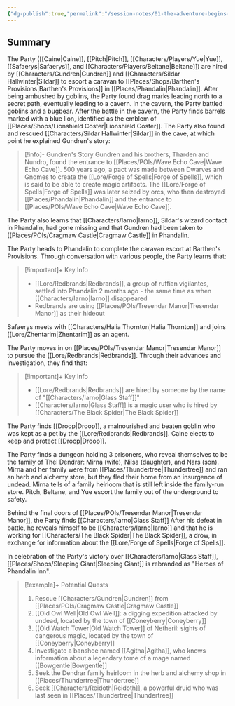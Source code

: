 ```yaml
---
{"dg-publish":true,"permalink":"/session-notes/01-the-adventure-begins-phandalin-redbrands-and-glass-staff/"}
---
```


## Summary
The Party ([[Caine\|Caine]], [[Pitch\|Pitch]], [[Characters/Players/Yue\|Yue]], [[Safaerys\|Safaerys]], and [[Characters/Players/Beltane\|Beltane]]) are hired by [[Characters/Gundren\|Gundren]] and [[Characters/Sildar Hallwinter\|Sildar]] to escort a caravan to [[Places/Shops/Barthen's Provisions\|Barthen's Provisions]] in [[Places/Phandalin\|Phandalin]]. After being ambushed by goblins, the Party found drag marks leading north to a secret path, eventually leading to a cavern. In the cavern, the Party battled goblins and a bugbear. After the battle in the cavern, the Party finds barrels marked with a blue lion, identified as the emblem of [[Places/Shops/Lionshield Coster\|Lionshield Coster]]. The Party also found and rescued [[Characters/Sildar Hallwinter\|Sildar]] in the cave, at which point he explained Gundren's story:

>[!info]- Gundren's Story
>Gundren and his brothers, Tharden and Nundro, found the entrance to [[Places/POIs/Wave Echo Cave\|Wave Echo Cave]]. 500 years ago, a pact was made between Dwarves and Gnomes to create the [[Lore/Forge of Spells\|Forge of Spells]], which is said to be able to create magic artifacts. The [[Lore/Forge of Spells\|Forge of Spells]] was later seized by orcs, who then destroyed [[Places/Phandalin\|Phandalin]] and the entrance to [[Places/POIs/Wave Echo Cave\|Wave Echo Cave]].

The Party also learns that [[Characters/Iarno\|Iarno]], Sildar's wizard contact in Phandalin, had gone missing and that Gundren had been taken to [[Places/POIs/Cragmaw Castle\|Cragmaw Castle]] in Phandalin.

The Party heads to Phandalin to complete the caravan escort at Barthen's Provisions. Through conversation with various people, the Party learns that:
> [!important]+ Key Info
> - [[Lore/Redbrands\|Redbrands]], a group of ruffian vigilantes, settled into Phandalin 2 months ago - the same time as when [[Characters/Iarno\|Iarno]] disappeared
> - Redbrands are using [[Places/POIs/Tresendar Manor\|Tresendar Manor]] as their hideout

Safaerys meets with [[Characters/Halia Thornton\|Halia Thornton]] and joins [[Lore/Zhentarim\|Zhentarim]] as an agent.

The Party moves in on [[Places/POIs/Tresendar Manor\|Tresendar Manor]] to pursue the [[Lore/Redbrands\|Redbrands]]. Through their advances and investigation, they find that:
> [!important]+ Key Info
> - [[Lore/Redbrands\|Redbrands]] are hired by someone by the name of "[[Characters/Iarno\|Glass Staff]]"
> - [[Characters/Iarno\|Glass Staff]] is a magic user who is hired by [[Characters/The Black Spider\|The Black Spider]]

The Party finds [[Droop\|Droop]], a malnourished and beaten goblin who was kept as a pet by the [[Lore/Redbrands\|Redbrands]]. Caine elects to keep and protect [[Droop\|Droop]]. 

The Party finds a dungeon holding 3 prisoners, who reveal themselves to be the family of Thel Dendrar: Mirna (wife), Nilsa (daughter), and Nars (son). Mirna and her family were from [[Places/Thundertree\|Thundertree]] and ran an herb and alchemy store, but they fled their home from an insurgence of undead. Mirna tells of a family heirloom that is still left inside the family-run store. Pitch, Beltane, and Yue escort the family out of the underground to safety.

Behind the final doors of [[Places/POIs/Tresendar Manor\|Tresendar Manor]], the Party finds [[Characters/Iarno\|Glass Staff]] After his defeat in battle, he reveals himself to be [[Characters/Iarno\|Iarno]] and that he is working for [[Characters/The Black Spider\|The Black Spider]], a drow, in exchange for information about the [[Lore/Forge of Spells\|Forge of Spells]]. 

In celebration of the Party's victory over [[Characters/Iarno\|Glass Staff]], [[Places/Shops/Sleeping Giant\|Sleeping Giant]] is rebranded as "Heroes of Phandalin Inn".

>[!example]+ Potential Quests
> 1. Rescue [[Characters/Gundren\|Gundren]] from [[Places/POIs/Cragmaw Castle\|Cragmaw Castle]]
> 2. [[Old Owl Well\|Old Owl Well]]: a digging expedition attacked by undead, located by the town of [[Coneyberry\|Coneyberry]]
> 3. [[Old Watch Tower\|Old Watch Tower]] of Netheril: sights of dangerous magic, located by the town of [[Coneyberry\|Coneyberry]]
> 4. Investigate a banshee named [[Agitha\|Agitha]], who knows information about a legendary tome of a mage named [[Bowgentle\|Bowgentle]]
> 5. Seek the Dendrar family heirloom in the herb and alchemy shop in [[Places/Thundertree\|Thundertree]]
> 6. Seek [[Characters/Reidoth\|Reidoth]], a powerful druid who was last seen in [[Places/Thundertree\|Thundertree]]